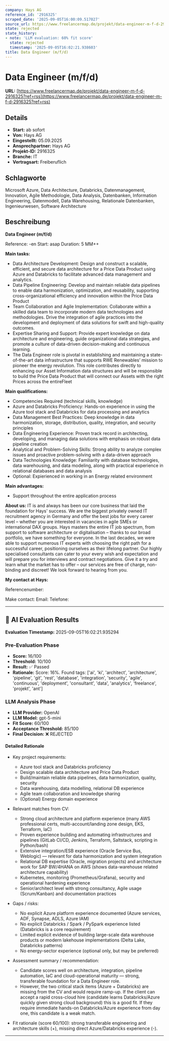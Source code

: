 ```yaml
---
company: Hays AG
reference_id: '2916325'
scraped_date: '2025-09-05T16:00:09.517027'
source_url: https://www.freelancermap.de/projekt/data-engineer-m-f-d-2916325?ref=rss
state: rejected
state_history:
- note: 'LLM evaluation: 60% fit score'
  state: rejected
  timestamp: '2025-09-05T16:02:21.938603'
title: Data Engineer (m/f/d)
---
```



# Data Engineer (m/f/d)
**URL:** [https://www.freelancermap.de/projekt/data-engineer-m-f-d-2916325?ref=rss](https://www.freelancermap.de/projekt/data-engineer-m-f-d-2916325?ref=rss)
## Details
- **Start:** ab sofort
- **Von:** Hays AG
- **Eingestellt:** 05.09.2025
- **Ansprechpartner:** Hays AG
- **Projekt-ID:** 2916325
- **Branche:** IT
- **Vertragsart:** Freiberuflich

## Schlagworte
Microsoft Azure, Data Architecture, Databricks, Datenmanagement, Innovation, Agile Methodologie, Data Analysis, Datenbanken, Information Engineering, Datenmodell, Data Warehousing, Relationale Datenbanken, Ingenieurwesen, Software Architecture

## Beschreibung
**Data Engineer (m/f/d)**

Reference: -en
Start: asap
Duration: 5 MM++

**Main tasks:**

- Data Architecture Development: Design and construct a scalable, efficient, and secure data architecture for a Price Data Product using Azure and Databricks to facilitate advanced data management and analytics.
- Data Pipeline Engineering: Develop and maintain reliable data pipelines to enable data harmonization, optimization, and reusability, supporting cross-organizational efficiency and innovation within the Price Data Product
- Team Collaboration and Agile Implementation: Collaborate within a skilled data team to incorporate modern data technologies and methodologies. Drive the integration of agile practices into the development and deployment of data solutions for swift and high-quality outcomes.
- Expertise Sharing and Support: Provide expert knowledge on data architecture and engineering, guide organizational data strategies, and promote a culture of data-driven decision-making and continuous learning.
- The Data Engineer role is pivotal in establishing and maintaining a state-of-the-art data infrastructure that supports RWE Renewables’ mission to pioneer the energy revolution. This role contributes directly to enhancing our Asset Information data structures and will be responsible to build the Price Data Product that will connect our Assets with the right Prices across the entireFleet

**Main qualifications:**

- Competencies Required (technical skills, knowledge)
- Azure and Databricks Proficiency: Hands-on experience in using the Azure tool stack and Databricks for data processing and analytics
- Data Management Best Practices: Deep knowledge in data harmonization, storage, distribution, quality, integration, and security principles
- Data Engineering Experience: Proven track record in architecting, developing, and managing data solutions with emphasis on robust data pipeline creation
- Analytical and Problem-Solving Skills: Strong ability to analyze complex issues and proactive problem-solving with a data-driven approach
- Data Technologies Knowledge: Familiarity with database technologies, data warehousing, and data modeling, along with practical experience in relational databases and data analysis
- Optional: Expierienced in working in an Energy related environment

**Main advantages:**

- Support throughout the entire application process

**About us:**
IT is and always has been our core business that laid the foundation for Hays' success. We are the biggest privately owned IT recruitment agency in Germany and offer the best jobs for every career level – whether you are interested in vacancies in agile SMEs or international DAX groups. Hays masters the entire IT job spectrum, from support to software architecture or digitalisation – thanks to our broad portfolio, we have something for everyone. In the last decades, we were able to support numerous IT experts with choosing the right path for a successful career, positioning ourselves as their lifelong partner. Our highly specialised consultants can cater to your every wish and expectation and will prepare you for interviews and contract negotiations. Give it a try and learn what the market has to offer – our services are free of charge, non-binding and discreet! We look forward to hearing from you.

**My contact at Hays:**

Referencenumber:

Make contact:
Email:
Telefone:

---

## 🤖 AI Evaluation Results

**Evaluation Timestamp:** 2025-09-05T16:02:21.935294

### Pre-Evaluation Phase
- **Score:** 16/100
- **Threshold:** 10/100
- **Result:** ✅ Passed
- **Rationale:** Score: 16%. Found tags: ['ai', 'ki', 'architect', 'architecture', 'pipeline', 'git', 'rest', 'database', 'integration', 'security', 'agile', 'continuous', 'deployment', 'consultant', 'data', 'analytics', 'freelance', 'projekt', 'ant']

### LLM Analysis Phase
- **LLM Provider:** OpenAI
- **LLM Model:** gpt-5-mini
- **Fit Score:** 60/100
- **Acceptance Threshold:** 85/100
- **Final Decision:** ❌ REJECTED

#### Detailed Rationale
- Key project requirements:
  - Azure tool stack and Databricks proficiency
  - Design scalable data architecture and Price Data Product
  - Build/maintain reliable data pipelines, data harmonization, quality, security
  - Data warehousing, data modelling, relational DB experience
  - Agile team collaboration and knowledge sharing
  - (Optional) Energy domain experience

- Relevant matches from CV:
  - Strong cloud architecture and platform experience (many AWS professional certs, multi-account/landing zone design, EKS, Terraform, IaC)
  - Proven experience building and automating infrastructures and pipelines (GitLab CI/CD, Jenkins, Terraform, Saltstack, scripting in Python/bash)
  - Extensive integration/ESB experience (Oracle Service Bus, Weblogic) — relevant for data harmonization and system integration
  - Relational DB expertise (Oracle, migration projects) and architecture work for SAP BW/4HANA on AWS (shows data-warehouse related architecture capability)
  - Kubernetes, monitoring (Prometheus/Grafana), security and operational hardening experience
  - Senior/architect level with strong consultancy, Agile usage (Scrum/Kanban) and documentation practices

- Gaps / risks:
  - No explicit Azure platform experience documented (Azure services, ADF, Synapse, ADLS, Azure IAM)
  - No explicit Databricks / Spark / PySpark experience listed (Databricks is a core requirement)
  - Limited explicit evidence of building large-scale data warehouse products or modern lakehouse implementations (Delta Lake, Databricks patterns)
  - No energy-sector experience (optional only, but may be preferred)

- Assessment summary / recommendation:
  - Candidate scores well on architecture, integration, pipeline automation, IaC and cloud-operational maturity — strong, transferable foundation for a Data Engineer role.
  - However, the two critical stack items (Azure + Databricks) are missing from the CV and would require ramp-up. If the client can accept a rapid cross-cloud hire (candidate learns Databricks/Azure quickly given strong cloud background) this is a good fit. If they require immediate hands-on Databricks/Azure experience from day one, this candidate is a weak match.

- Fit rationale (score 60/100): strong transferable engineering and architecture skills (+), missing direct Azure/Databricks experience (-).

---
